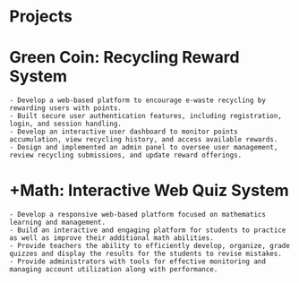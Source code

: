# Projects
  # Green Coin: Recycling Reward System
    - Develop a web-based platform to encourage e-waste recycling by rewarding users with points.
    - Built secure user authentication features, including registration, login, and session handling.
    - Develop an interactive user dashboard to monitor points accumulation, view recycling history, and access available rewards.
    - Design and implemented an admin panel to oversee user management, review recycling submissions, and update reward offerings.
  # +Math: Interactive Web Quiz System
    - Develop a responsive web-based platform focused on mathematics learning and management.
    - Build an interactive and engaging platform for students to practice as well as improve their additional math abilities. 
    - Provide teachers the ability to efficiently develop, organize, grade quizzes and display the results for the students to revise mistakes. 
    - Provide administrators with tools for effective monitoring and managing account utilization along with performance.

